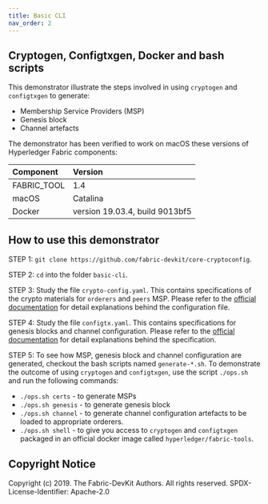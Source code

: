 ```yaml
---
title: Basic CLI
nav_order: 2
---
```


## Cryptogen, Configtxgen, Docker and bash scripts

This demonstrator illustrate the steps involved in using `cryptogen` and `configtxgen` to generate:

* Membership Service Providers (MSP)
* Genesis block
* Channel artefacts

The demonstrator has been verified to work on macOS these versions of Hyperledger Fabric components:

| Component | Version |
| :-- | :-- |
| FABRIC_TOOL | 1.4 |
| macOS | Catalina |
| Docker | version 19.03.4, build 9013bf5 |

## How to use this demonstrator

STEP 1: `git clone https://github.com/fabric-devkit/core-cryptoconfig`.

STEP 2: `cd` into the folder `basic-cli`.

STEP 3: Study the file `crypto-config.yaml`. This contains specifications of the crypto materials for `orderers` and `peers` MSP. Please refer to the [official documentation](https://hyperledger-fabric.readthedocs.io/en/release-1.4/commands/cryptogen.html) for detail explanations behind the configuration file.

STEP 4: Study the file `configtx.yaml`. This contains specifications for genesis blocks and channel configuration. Please refer to the [official documentation](https://hyperledger-fabric.readthedocs.io/en/release-1.4/commands/configtxgen.html) for detail explanations behind the specification.

STEP 5: To see how MSP, genesis block and channel configuration are generated, checkout the bash scripts named `generate-*.sh`. To demonstrate the outcome of using `cryptogen` and `configtxgen`, use the script `./ops.sh` and run the following commands:

* `./ops.sh certs` - to generate MSPs
* `./ops.sh genesis` - to generate genesis block
* `./ops.sh channel` - to generate channel configuration artefacts to be loaded to appropriate orderers.
* `./ops.sh shell` - to give you access to `cryptogen` and `configtxgen` packaged in an official docker image called `hyperledger/fabric-tools`.

## Copyright Notice

Copyright (c) 2019. The Fabric-DevKit Authors. All rights reserved.
SPDX-License-Identifier: Apache-2.0
